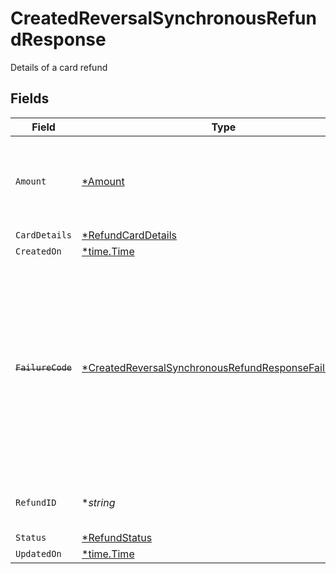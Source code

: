 # CreatedReversalSynchronousRefundResponse

Details of a card refund


## Fields

| Field                                                                                                                                                                                | Type                                                                                                                                                                                 | Required                                                                                                                                                                             | Description                                                                                                                                                                          | Example                                                                                                                                                                              |
| ------------------------------------------------------------------------------------------------------------------------------------------------------------------------------------ | ------------------------------------------------------------------------------------------------------------------------------------------------------------------------------------ | ------------------------------------------------------------------------------------------------------------------------------------------------------------------------------------ | ------------------------------------------------------------------------------------------------------------------------------------------------------------------------------------ | ------------------------------------------------------------------------------------------------------------------------------------------------------------------------------------ |
| `Amount`                                                                                                                                                                             | [*Amount](../../models/shared/amount.md)                                                                                                                                             | :heavy_minus_sign:                                                                                                                                                                   | A representation of money containing an integer value and it's currency.                                                                                                             |                                                                                                                                                                                      |
| `CardDetails`                                                                                                                                                                        | [*RefundCardDetails](../../models/shared/refundcarddetails.md)                                                                                                                       | :heavy_minus_sign:                                                                                                                                                                   | N/A                                                                                                                                                                                  |                                                                                                                                                                                      |
| `CreatedOn`                                                                                                                                                                          | [*time.Time](https://pkg.go.dev/time#Time)                                                                                                                                           | :heavy_minus_sign:                                                                                                                                                                   | N/A                                                                                                                                                                                  |                                                                                                                                                                                      |
| ~~`FailureCode`~~                                                                                                                                                                    | [*CreatedReversalSynchronousRefundResponseFailureCode](../../models/shared/createdreversalsynchronousrefundresponsefailurecode.md)                                                   | :heavy_minus_sign:                                                                                                                                                                   | :warning: **DEPRECATED**: this will be removed in a future release, please migrate away from it as soon as possible.<br/><br/>This field is deprecated and will be removed in December 2023. |                                                                                                                                                                                      |
| `RefundID`                                                                                                                                                                           | **string*                                                                                                                                                                            | :heavy_minus_sign:                                                                                                                                                                   | UUID v4                                                                                                                                                                              | ec7e1848-dc80-4ab0-8827-dd7fc0737b43                                                                                                                                                 |
| `Status`                                                                                                                                                                             | [*RefundStatus](../../models/shared/refundstatus.md)                                                                                                                                 | :heavy_minus_sign:                                                                                                                                                                   | N/A                                                                                                                                                                                  | failed                                                                                                                                                                               |
| `UpdatedOn`                                                                                                                                                                          | [*time.Time](https://pkg.go.dev/time#Time)                                                                                                                                           | :heavy_minus_sign:                                                                                                                                                                   | N/A                                                                                                                                                                                  |                                                                                                                                                                                      |